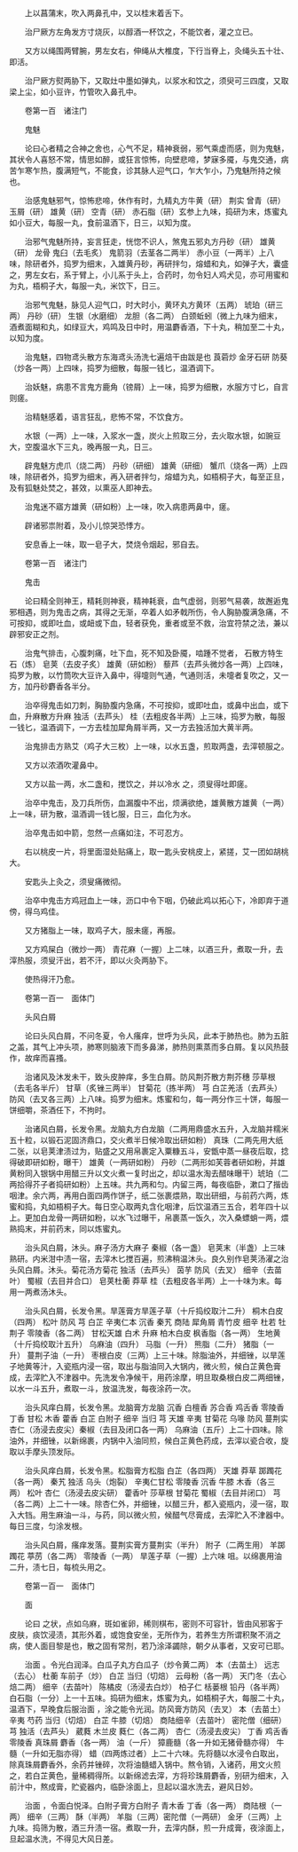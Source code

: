 <!-- { "loadSidebar": true } -->
　　上以菖蒲末，吹入两鼻孔中，又以桂末着舌下。

　　治尸厥方左角发方寸烧灰，以醇酒一杯饮之，不能饮者，灌之立已。

　　又方以绳围两臂腕，男左女右，伸绳从大椎度，下行当脊上，灸绳头五十壮、即活。

　　治尸厥方熨两胁下，又取灶中墨如弹丸，以浆水和饮之，须臾可三四度，又取梁上尘，如小豆许，竹管吹入鼻孔中。

　　卷第一百　诸注门

　　鬼魅

　　论曰心者精之合神之舍也，心气不足，精神衰弱，邪气乘虚而感，则为鬼魅，其状令人喜怒不常，情思如醉，或狂言惊怖，向壁悲啼，梦寐多魇，与鬼交通，病苦乍寒乍热，腹满短气，不能食，诊其脉人迎气口，乍大乍小，乃鬼魅所持之候也。

　　治感鬼魅邪气，惊怖悲啼，休作有时，九精丸方牛黄（研） 荆实 曾青（研） 玉屑（研） 雄黄（研） 空青（研） 赤石脂（研）玄参上九味，捣研为末，炼蜜丸如小豆大，每服一丸，食前温酒下，日三，以知为度。

　　治邪气鬼魅所持，妄言狂走，恍惚不识人，煞鬼五邪丸方丹砂（研） 雄黄（研） 龙骨 鬼臼（去毛炙） 鬼箭羽（去茎各二两半） 赤小豆（一两半）上八味，除研者外，捣罗为细末，入雄黄丹砂，再研拌匀，熔蜡和丸，如弹子大，囊盛之，男左女右，系于臂上，小儿系于头上，合药时，勿令妇人鸡犬见，亦可用蜜和为丸，梧桐子大，每服一丸，米饮下，日三。

　　治邪气鬼魅，脉见人迎气口，时大时小，黄环丸方黄环（五两） 琥珀（研三两） 丹砂（研） 生银（水磨细） 龙胆（各二两） 白颈蚯蚓（微上九味为细末，酒煮面糊和丸，如绿豆大，鸡鸣及日中时，用温麝香酒，下十丸，稍加至二十丸，以知为度。

　　治鬼魅，四物鸢头散方东海鸢头汤洗七遍焙干由跋是也 莨菪炒 金牙石研 防葵（炒各一两）上四味，捣罗为细散，每服一钱匕，温酒调下。

　　治妖魅，病患不言鬼方鹿角（镑屑）上一味，捣罗为细散，水服方寸匕，自言则瘥。

　　治精魅感着，语言狂乱，悲怖不常，不饮食方。

　　水银（一两）上一味，入浆水一盏，炭火上煎取三分，去火取水银，如豌豆大，空腹温水下三丸，晚再服一丸，日三。

　　辟鬼魅方虎爪（烧二两） 丹砂（研细） 雄黄（研细） 蟹爪（烧各一两）上四味，除研者外，捣罗为细末，再入研者拌匀，熔蜡为丸，如梧桐子大，每至正旦，及有狐魅处焚之，甚效，以熏巫人即神去。

　　治鬼迷不寤方雄黄（研如粉）上一味，吹入病患两鼻中，瘥。

　　辟诸邪祟附着，及小儿惊哭恐悸方。

　　安息香上一味，取一皂子大，焚烧令烟起，邪自去。

　　卷第一百　诸注门

　　鬼击

　　论曰精全则神王，精耗则神衰，精神耗衰，血气虚弱，则邪气易袭，故邂逅鬼邪相遇，则为鬼击之病，其得之无渐，卒着人如矛戟所伤，令人胸胁腹满急痛，不可按抑，或即吐血，或衄或下血，轻者获免，重者或至不救，治宜符禁之法，兼以辟邪安正之剂。

　　治鬼气排击，心腹刺痛，吐下血，死不知及卧魇，啮踵不觉者， 石散方特生 石（炼） 皂荚（去皮子炙） 雄黄（研如粉） 藜芦（去芦头微炒各一两）上四味，捣罗为散，以竹筒吹大豆许入鼻中，得嚏则气通，气通则活，未嚏者复吹之，又一方，加丹砂麝香各半分。

　　治卒得鬼击如刀刺，胸胁腹内急痛，不可按抑，或即吐血，或鼻中出血，或下血，升麻散方升麻 独活（去芦头） 桂（去粗皮各半两）上三味，捣罗为散，每服一钱匕，温酒调下，一方去桂加犀角屑半两，又一方去独活加大黄半两。

　　治鬼排击方熟艾（鸡子大三枚）上一味，以水五盏，煎取两盏，去滓顿服之。

　　又方以浓酒吹灌鼻中。

　　又方以盐一两，水二盏和，搅饮之，并以冷水 之，须叟得吐即瘥。

　　治卒中鬼击，及刀兵所伤，血漏腹中不出，烦满欲绝，雄黄散方雄黄（一两）上一味，研为散，温酒调一钱匕服，日三，血化为水。

　　治卒鬼击如中箭，忽然一点痛如注，不可忍方。

　　右以桃皮一片，将里面湿处贴痛上，取一匙头安桃皮上，紧搓，艾一团如胡桃大。

　　安匙头上灸之，须叟痛微彻。

　　治卒中鬼击方鸡冠血上一味，沥口中令下咽，仍破此鸡以拓心下，冷即弃于道傍，得乌鸡佳。

　　又方猪脂上一味，取鸡子大，服未瘥，再服。

　　又方鸡屎白（微炒一两） 青花麻（一握）上二味，以酒三升，煮取一升，去滓热服，须叟汗出，若不汗，即以火灸两胁下。

　　使热得汗乃愈。

　　卷第一百一　面体门

　　头风白屑

　　论曰头风白屑，不问冬夏，令人瘙痒，世呼为头风，此本于肺热也。肺为五脏之盖，其气上冲头项，肺寒则脑液下而多鼻涕，肺热则熏蒸而多白屑。复以风热鼓作，故痒而喜搔。

　　治诸风及沐发未干，致头皮肿痒，多生白屑。防风荆芥散方荆芥穗 莎草根（去毛各半斤） 甘草（炙锉三两半） 甘菊花（拣半两） 芎 白芷羌活（去芦头） 防风（去叉各三两）上八味。捣罗为细末。炼蜜和匀，每一两分作三十饼，每服一饼细嚼，茶酒任下，不拘时。

　　治诸风白屑，长发令黑。龙脑丸方白龙脑（二两用鼎盛水五升，入龙脑并糯米五十粒，以锻石泥固济鼎口，交火煮半日候冷取出研如粉） 真珠（二两先用大纸二张，以皂荚津渍过为，贴盛之又用帛裹定入粟糠五斗，安甑中蒸一昼夜后取，捻得破即研如粉，曝干） 雄黄（一两研如粉） 丹砂（二两形如芙蓉者研如粉，并雄黄粉同入银锅中用醋三升以文火煮一复时出之，却以温水淘去醋味曝干）琥珀（二两拾得芥子者捣研如粉）上五味。共九两和匀。内留三两，每夜临卧，漱口了揩齿咽津。余六两，再用白面四两作饼子，纸二张裹煨熟，取出研细，与前药六两，炼蜜和捣，丸如梧桐子大。每日空心取两丸含化咽津，后饮温酒三五合，若年四十以上。更加白龙骨一两研如粉，以水飞过曝干，帛裹蒸一饭久，次入桑螵蛸一两，煨熟捣末，并前药末，同以炼蜜丸。

　　治头风白屑，沐头。麻子汤方大麻子 秦椒（各一盏） 皂荚末（半盏）上三味熟研。内米泔中渍一宿，去滓木匕搅百遍，煎沸稍温沐头。良久别作皂荚汤濯之治头风白屑。沐头。菊花汤方菊花 独活（去芦头） 茵芋 防风（去叉） 细辛（去苗叶） 蜀椒（去目并合口） 皂荚杜蘅 莽草 桂（去粗皮各半两）上一十味为末。每用一两煮汤沐头。

　　治头风白屑，长发令黑。旱莲膏方旱莲子草（十斤捣绞取汁二升） 桐木白皮（四两） 松叶 防风 芎 白芷 辛夷仁本 沉香 秦艽 商陆 犀角屑 青竹皮 细辛 杜若 牡荆子 零陵香（各二两） 甘松天雄 白术 升麻 柏木白皮 枫香脂（各一两） 生地黄（十斤捣绞取汁五升） 乌麻油（四升） 马脂（一升） 熊脂（二升） 猪脂（一升） 蔓荆子油（一升） 枣根白皮（三两）上三十味。除脂油外，并细锉，以旱莲子地黄等汁，入瓷瓶内浸一宿，取出与脂油同入大锅内，微火煎，候白芷黄色膏成，去滓贮入不津器中。先洗发令净候干，用药涂摩，明旦取桑根白皮二两细锉，以水一斗五升，煮取一斗，放温洗发，每夜涂药一次。

　　治头风痒白屑，长发令黑。龙脑膏方龙脑 沉香 白檀香 苏合香 鸡舌香 零陵香 丁香 甘松 木香 藿香 白芷 白附子 细辛 当归 芎 天雄 辛夷 甘菊花 乌喙 防风 蔓荆实 杏仁（汤浸去皮尖）秦椒（去目及闭口各一两） 乌麻油（五斤）上二十四味。除油外，并细锉，以新绵裹，内锅中入油同煎，候白芷黄色药成，去滓以瓷合收，旋取以手摩头顶发际。

　　治头风痒白屑，长发令黑。松脂膏方松脂 白芷（各四两） 天雄 莽草 踯躅花（各一两） 秦艽 独活 乌头（炮裂） 辛夷仁甘松 零陵香 沉香 牛膝 木香（各三两） 松叶 杏仁（汤浸去皮尖研） 藿香叶 莎草根 甘菊花 蜀椒（去目并闭口） 芎 （各二两）上二十一味。除杏仁外，并细锉，以醋三升，都入瓷瓶内，浸一宿，取入大铛。用生麻油一斗，与药，同以微火煎，候醋气尽膏成，去滓贮入不津器中。每日三度，匀涂发根。

　　治头风白屑，瘙痒发落。蔓荆实膏方蔓荆实（半升） 附子（二两生用） 羊踯躅花 葶苈（各二两） 零陵香（一两） 旱莲子草（一握）上六味 咀。以绵裹用油二升，渍七日，每梳头用之。

　　卷第一百一　面体门

　　面

　　论曰 之状，点如乌麻，斑如雀卵，稀则棋布，密则不可容针，皆由风邪客于皮肤，痰饮浸渍，其形外着，或饱食安坐，无所作为，若养生方所谓积聚不消之病，使人面目黎是也，散之固有常剂，若乃涂泽蠲除，朝夕从事者，又安可已耶。

　　治面 。令光白润泽。白瓜子丸方白瓜子（炒令黄二两） 本（去苗土） 远志（去心） 杜蘅 车前子（炒） 白芷 当归（切焙） 云母粉（各一两） 天门冬（去心焙二两） 细辛（去苗叶） 陈橘皮（汤浸去白炒） 柏子仁 栝蒌根 铅丹（各半两） 白石脂（一分）上一十五味。捣研为细末，炼蜜为丸，如梧桐子大，每服二十丸，温酒下，早晚食后服治面 ，涂之能令光润。防风膏方防风（去叉） 本（去苗土） 辛夷 芍药 当归（切焙） 白芷 牛膝（切焙） 商陆细辛（去苗叶） 密陀僧（细研） 芎 独活（去芦头） 葳蕤 木兰皮 蕤仁（各二两） 杏仁（汤浸去皮尖） 丁香 鸡舌香 零陵香 真珠屑 麝香（各一两） 油（一斤） 獐鹿髓（各一升如无猪骨髓亦得） 牛髓（一升如无脂亦得） 蜡（四两炼过者）上二十六味。先将髓以水浸令白取出，除真珠屑麝香外，余药并锉碎，次将油髓蜡入锅中。熬令销，入诸药，用文火煎之，若白芷黄色，量稀稠得所。以新绵滤去滓，方将珍珠屑麝香，别研为细末，入前汁中，熬成膏，贮瓷器内，临卧涂面上，旦起以温水洗去，避风日妙。

　　治面 ，令面白悦泽。白附子膏方白附子 青木香 丁香（各一两） 商陆根（一两） 细辛（三两） 酥（半两） 羊脂（三两）密陀僧（一两研） 金牙（三两）上九味。捣筛为散，酒三升渍一宿。煮取一升，去滓内酥，煎一升成膏，夜涂面上，旦起温水洗，不得见大风日差。

